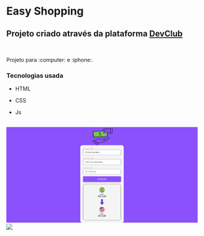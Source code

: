 <h1>Easy Shopping</h1>


<h2>Projeto criado através da plataforma <a href="https://rodolfomori.com.br/devclub">DevClub</a></h2>
<br>
<p>Projeto para :computer: e :iphone:.</p> 

<h3>Tecnologias usada</h3>

- HTML

- CSS

- Js

<br>
<img src="https://github.com/allessondantas/conversor-de-moedas/blob/master/assets/conversor%20de%20moedas%20-%20pc.png"/>
<br>
<img src="https://github.com/allessondantas/easy-shopping-one/blob/master/img.two.png?raw=true"/>

